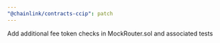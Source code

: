 ```yaml
---
"@chainlink/contracts-ccip": patch
---
```


Add additional fee token checks in MockRouter.sol and associated tests
